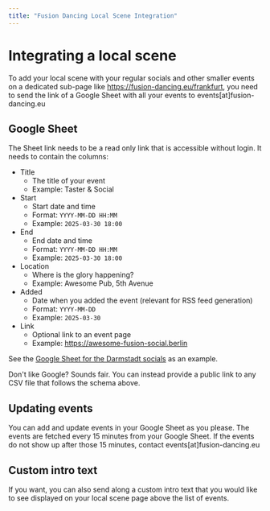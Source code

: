 ```yaml
---
title: "Fusion Dancing Local Scene Integration"
---
```


# Integrating a local scene

To add your local scene with your regular socials and other smaller events on a dedicated sub-page like https://fusion-dancing.eu/frankfurt, you need to send the link of a Google Sheet with all your events to events[at]fusion-dancing.eu

## Google Sheet

The Sheet link needs to be a read only link that is accessible without login. It needs to contain the columns:
- Title
    - The title of your event
    - Example: Taster & Social
- Start
    - Start date and time
    - Format: `YYYY-MM-DD HH:MM`
    - Example: `2025-03-30 18:00`
- End
    - End date and time
    - Format: `YYYY-MM-DD HH:MM`
    - Example: `2025-03-30 18:00`
- Location
    - Where is the glory happening?
    - Example: Awesome Pub, 5th Avenue
- Added
    - Date when you added the event (relevant for RSS feed generation)
    - Format: `YYYY-MM-DD`
    - Example: `2025-03-30`
- Link
    - Optional link to an event page
    - Example: https://awesome-fusion-social.berlin


See the [Google Sheet for the Darmstadt socials](https://docs.google.com/spreadsheets/d/1xH5iBL0r9ex9bE934b-IPXQeCnpiV-oxsgWJVqLrzCY/edit?usp=sharing) as an example.

Don't like Google? Sounds fair. You can instead provide a public link to any CSV file that follows the schema above.

## Updating events

You can add and update events in your Google Sheet as you please.
The events are fetched every 15 minutes from your Google Sheet.
If the events do not show up after those 15 minutes, contact events[at]fusion-dancing.eu

## Custom intro text

If you want, you can also send along a custom intro text that you would like to see displayed on your local scene page above the list of events.